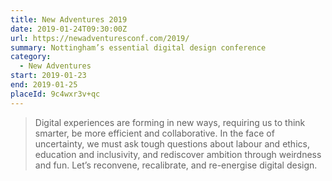 ```yaml
---
title: New Adventures 2019
date: 2019-01-24T09:30:00Z
url: https://newadventuresconf.com/2019/
summary: Nottingham’s essential digital design conference
category:
  - New Adventures
start: 2019-01-23
end: 2019-01-25
placeId: 9c4wxr3v+qc
---
```

> Digital experiences are forming in new ways, requiring us to think smarter, be more efficient and collaborative. In the face of uncertainty, we must ask tough questions about labour and ethics, education and inclusivity, and rediscover ambition through weirdness and fun. Let’s reconvene, recalibrate, and re-energise digital design.
